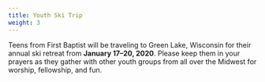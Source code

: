 ```yaml
---
title: Youth Ski Trip
weight: 3
---
```


Teens from First Baptist will be traveling to Green Lake, Wisconsin for their annual ski retreat from **January 17–20, 2020**. Please keep them in your prayers as they gather with other youth groups from all over the Midwest for worship, fellowship, and fun.